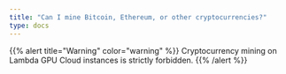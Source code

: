 ```yaml
---
title: "Can I mine Bitcoin, Ethereum, or other cryptocurrencies?"
type: docs
---
```


{{% alert title="Warning" color="warning" %}}
Cryptocurrency mining on Lambda GPU Cloud instances is strictly forbidden.
{{% /alert %}}

